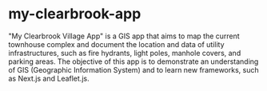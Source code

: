 # my-clearbrook-app

"My Clearbrook Village App" is a GIS app that aims to map the current townhouse complex and document the location and data of utility infrastructures, such as fire hydrants, light poles, manhole covers, and parking areas. The objective of this app is to demonstrate an understanding of GIS (Geographic Information System) and to learn new frameworks, such as Next.js and Leaflet.js.
